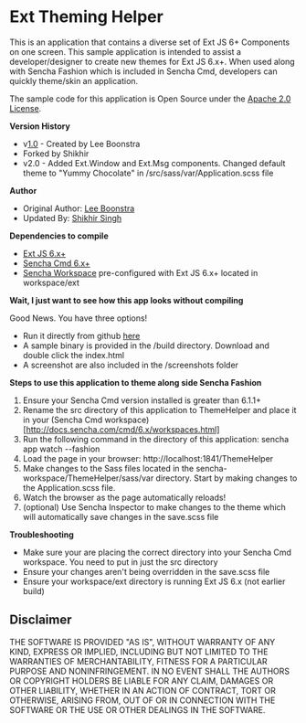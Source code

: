 # Ext Theming Helper

This is an application that contains a diverse set of Ext JS 6+ Components on one screen. This sample application is intended to assist a 
developer/designer to create new themes for Ext JS 6.x+. When used along with Sencha Fashion which is included in Sencha Cmd, developers can 
quickly theme/skin an application. 

The sample code for this application is Open Source under the [Apache 2.0 License](http://www.apache.org/licenses/LICENSE-2.0.html).


**Version History**

* v[1.0](https://github.com/savelee/sencha-theming-tutorial/tree/master/extthemingapp) - Created by Lee Boonstra
* Forked by Shikhir 
* v2.0 - Added Ext.Window and Ext.Msg components. Changed default theme to "Yummy Chocolate" in /src/sass/var/Application.scss file

**Author** 

* Original Author: [Lee Boonstra](https://github.com/savelee)
* Updated By: [Shikhir Singh](http://www.shikhir.com/)


**Dependencies to compile**

* [Ext JS 6.x+](https://www.sencha.com/products/extjs/)
* [Sencha Cmd 6.x+](https://www.sencha.com/products/extjs/cmd-download/) 
* [Sencha Workspace](https://docs.sencha.com/cmd/6.x/workspaces.html) pre-configured with Ext JS 6.x+ located in workspace/ext 

**Wait, I just want to see how this app looks without compiling**

Good News. You have three options! 
* Run it directly from github [here](https://rawgit.com/shikhirsingh/ExtJS-Theming-Helper-App/master/build/index.html)
* A sample binary is provided in the /build directory. Download and double click the index.html
* A screenshot are also included in the /screenshots folder


**Steps to use this application to theme along side Sencha Fashion**


1. Ensure your Sencha Cmd version installed is greater than 6.1.1+
2. Rename the src directory of this application to ThemeHelper and place it in your (Sencha Cmd workspace)[http://docs.sencha.com/cmd/6.x/workspaces.html] 
3. Run the following command in the directory of this application: sencha app watch --fashion
4. Load the page in your browser: http://localhost:1841/ThemeHelper
5. Make changes to the Sass files located in the sencha-workspace/ThemeHelper/sass/var directory. Start by making changes to the Application.scss file.
6. Watch the browser as the page automatically reloads! 
7. (optional) Use Sencha Inspector to make changes to the theme which will automatically save changes in the save.scss file


**Troubleshooting**

* Make sure your are placing the correct directory into your Sencha Cmd workspace. You need to put in just the src directory
* Ensure your changes aren't being overridden in the save.scss file
* Ensure your workspace/ext directory is running Ext JS 6.x (not earlier build)



## Disclaimer

THE SOFTWARE IS PROVIDED "AS IS", WITHOUT WARRANTY OF ANY KIND, EXPRESS OR IMPLIED, INCLUDING 
BUT NOT LIMITED TO THE WARRANTIES OF MERCHANTABILITY, FITNESS FOR A PARTICULAR PURPOSE 
AND NONINFRINGEMENT. IN NO EVENT SHALL THE AUTHORS OR COPYRIGHT HOLDERS BE LIABLE FOR 
ANY CLAIM, DAMAGES OR OTHER LIABILITY, WHETHER IN AN ACTION OF CONTRACT, TORT OR 
OTHERWISE, ARISING FROM, OUT OF OR IN CONNECTION WITH THE SOFTWARE OR THE USE OR 
OTHER DEALINGS IN THE SOFTWARE.
